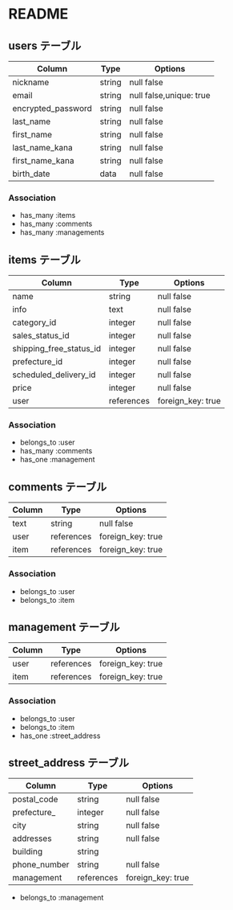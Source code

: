 # README

## users テーブル

| Column             | Type    | Options                 |
| ------------------ | ------- | ----------------------- |
| nickname           | string  | null false              |
| email              | string  | null false,unique: true |
| encrypted_password | string  | null false              |
| last_name          | string  | null false              |
| first_name         | string  | null false              |
| last_name_kana     | string  | null false              |
| first_name_kana    | string  | null false              |
| birth_date         | data    | null false              |


### Association

- has_many :items
- has_many :comments
- has_many :managements

## items テーブル

| Column                  | Type          | Options           |
| ----------------------- | ------------- | ----------------- |
| name                    | string        | null false        |
| info                    | text          | null false        |
| category_id             | integer       | null false        |
| sales_status_id         | integer       | null false        |
| shipping_free_status_id | integer       | null false        |
| prefecture_id           | integer       | null false        |
| scheduled_delivery_id   | integer       | null false        |
| price                   | integer       | null false        |
| user                    | references    | foreign_key: true |

### Association

- belongs_to :user
- has_many :comments
- has_one  :management

## comments テーブル

| Column       | Type          | Options           |
| ------------ | ------------- | ----------------- |
| text         | string        | null false        |
| user         | references    | foreign_key: true |
| item         | references    | foreign_key: true |

### Association

- belongs_to :user
- belongs_to :item

## management テーブル

| Column      | Type       | Options           |
| ----------- | ---------- | ----------------- |
| user        | references | foreign_key: true |
| item        | references | foreign_key: true |

### Association
- belongs_to :user
- belongs_to :item
- has_one :street_address

## street_address テーブル

| Column            | Type       | Options          |
| ----------------- | ---------- | ---------------- |
| postal_code       | string     | null false       |
| prefecture_       | integer    | null false       |
| city              | string     | null false       |
| addresses         | string     | null false       |
| building          | string     |                  |
| phone_number      | string     | null false       |
| management        | references | foreign_key: true|

- belongs_to :management

